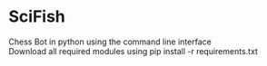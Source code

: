 # SciFish
 Chess Bot in python using the command line interface <br>
 Download all required modules using pip install -r requirements.txt

